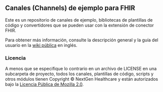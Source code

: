 ## Canales (Channels) de ejemplo para FHIR

Este es un repositorio de canales de ejemplo, bibliotecas de plantillas de código y convertidores que se pueden usar con la extensión de conector FHIR.

Para obtener más información, consulte la descripción general y la guía del usuario en la [wiki pública](https://www.mirthcorp.com/community/wiki/pages/viewpage.action?pageId=36504815) en inglés.

### Licencia
A menos que se especifique lo contrario en un archivo de LICENSE en una subcarpeta de proyecto, todos los canales, plantillas de código, scripts y otros módulos tienen Copyright © NextGen Healthcare y están autorizados bajo la [Licencia Pública de Mozilla 2.0](https://www.mozilla.org/en-US/MPL/2.0/).
